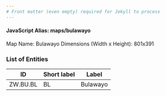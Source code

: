 ```yaml
---
# Front matter (even empty) required for Jekyll to process
---
```


#### JavaScript Alias: maps/bulawayo

Map Name: Bulawayo
Dimensions (Width x Height): 801x391





### List of Entities

ID | Short label | Label
---|---|---|
ZW.BU.BL|BL|Bulawayo
